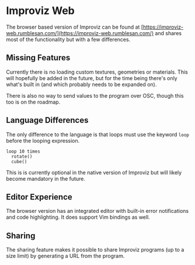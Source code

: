 # Improviz Web

The browser based version of Improviz can be found at [https://improviz-web.rumblesan.com/](https://improviz-web.rumblesan.com/) and shares most of the functionality but with a few differences.

## Missing Features

Currently there is no loading custom textures, geometries or materials. This will hopefully be added in the future, but for the time being there's only what's built in (and which probably needs to be expanded on).

There is also no way to send values to the program over OSC, though this too is on the roadmap.

## Language Differences

The only difference to the language is that loops must use the keyword `loop` before the looping expression.

```
loop 10 times
  rotate()
  cube()
```

This is is currently optional in the native version of Improviz but will likely become mandatory in the future.

## Editor Experience

The browser version has an integrated editor with built-in error notifications and code highlighting. It does support Vim bindings as well.

## Sharing

The sharing feature makes it possible to share Improviz programs (up to a size limit) by generating a URL from the program.
